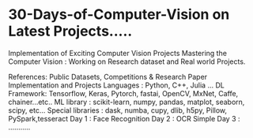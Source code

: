 # 30-Days-of-Computer-Vision on Latest Projects.....
Implementation of Exciting Computer Vision Projects </n>
Mastering the Computer Vision : Working on Research dataset and Real world Projects.

References: Public Datasets, Competitions & Research Paper Implementation and Projects </n>
Languages : Python, C++, Julia ...</n>
DL Framework: Tensorflow, Keras, Pytorch, fastai, OpenCV, MxNet, Caffe, chainer...etc..</n>
ML library : scikit-learn, numpy, pandas, matplot, seaborn, scipy, etc...</n>
Special libraries : dask, numba, cupy, dlib, h5py, Pillow, PySpark,tesseract </n>
Day 1 : Face Recognition </n>
Day 2 : OCR Simple </n>
Day 3 : ........... </n>
